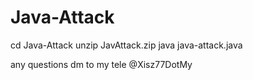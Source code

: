 # Java-Attack
cd Java-Attack
unzip JavAttack.zip
java java-attack.java

any questions dm to my tele @Xisz77DotMy
